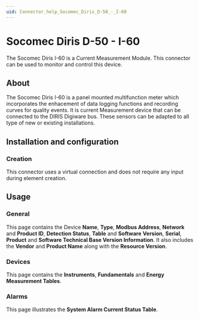 ```yaml
---
uid: Connector_help_Socomec_Diris_D-50_-_I-60
---
```


# Socomec Diris D-50 - I-60

The Socomec Diris I-60 is a Current Measurement Module. This connector can be used to monitor and control this device.

## About

The Socomec Diris I-60 is a panel mounted multifunction meter which incorporates the enhacement of data logging functions and recording curves for quality events. It is current Measurement device that can be connected to the DIRIS Digiware bus. These sensors can be adapted to all type of new or existing installations.

## Installation and configuration

### Creation

This connector uses a virtual connection and does not require any input during element creation.

## Usage

### General

This page contains the Device **Name**, **Type**, **Modbus Address**, **Network** and **Product ID**, **Detection Status**, **Table** and **Software** **Version**, **Serial**, **Product** and **Software Technical Base Version Information**. It also includes the **Vendor** and **Product Name** along with the **Resource Version**.

### Devices

This page contains the **Instruments**, **Fundamentals** and **Energy Measurement Tables**.

### Alarms

This page illustrates the **System Alarm Current Status Table**.
